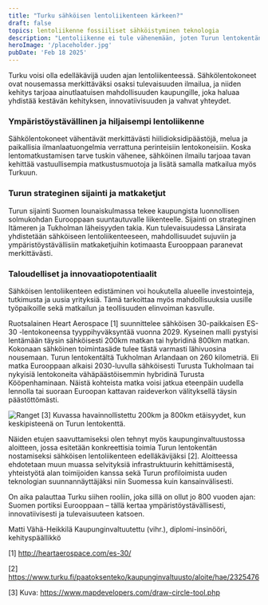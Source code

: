 ```yaml
---
title: "Turku sähköisen lentoliikenteen kärkeen?"
draft: false
topics: lentoliikenne fossiiliset sähköistyminen teknologia
description: "Lentoliikenne ei tule vähenemään, joten Turun lentokentän pitää olla ensimmäisten joukossa sähköistä lentämistä tukevia sijaintinsa vuoksi."
heroImage: '/placeholder.jpg'
pubDate: 'Feb 18 2025'
---
```


Turku voisi olla edelläkävijä uuden ajan lentoliikenteessä. Sähkölentokoneet ovat nousemassa merkittäväksi osaksi tulevaisuuden ilmailua, ja niiden kehitys tarjoaa ainutlaatuisen mahdollisuuden kaupungille, joka haluaa yhdistää kestävän kehityksen, innovatiivisuuden ja vahvat yhteydet.

### Ympäristöystävällinen ja hiljaisempi lentoliikenne
Sähkölentokoneet vähentävät merkittävästi hiilidioksidipäästöjä, melua ja paikallisia ilmanlaatuongelmia verrattuna perinteisiin lentokoneisiin. Koska lentomatkustamisen tarve tuskin vähenee, sähköinen ilmailu tarjoaa tavan kehittää vastuullisempia matkustusmuotoja ja lisätä samalla matkailua myös Turkuun.

### Turun strateginen sijainti ja matkaketjut
Turun sijainti Suomen lounaiskulmassa tekee kaupungista luonnollisen solmukohdan Eurooppaan suuntautuvalle liikenteelle. Sijainti on strateginen Itämeren ja Tukholman läheisyyden takia. Kun tulevaisuudessa Länsirata yhdistetään sähköiseen lentoliikenteeseen, mahdollisuudet sujuviin ja ympäristöystävällisiin matkaketjuihin kotimaasta Eurooppaan paranevat merkittävästi.

### Taloudelliset ja innovaatiopotentiaalit
Sähköisen lentoliikenteen edistäminen voi houkutella alueelle investointeja, tutkimusta ja uusia yrityksiä. Tämä tarkoittaa myös mahdollisuuksia uusille työpaikoille sekä matkailun ja teollisuuden elinvoiman kasvulle.

Ruotsalainen Heart Aerospace [1] suunnittelee sähköisen 30-paikkaisen ES-30 -lentokoneensa tyyppihyväksyntää vuonna 2029. Kyseinen malli pystyisi lentämään täysin sähköisesti 200km matkan tai hybridinä 800km matkan. Kokonaan sähköinen toimintasäde tulee tästä varmasti lähivuosina nousemaan. Turun lentokentältä Tukholman Arlandaan on 260 kilometriä. Eli matka Eurooppaan alkaisi 2030-luvulla sähköisesti Turusta Tukholmaan tai nykyisiä lentokoneita vähäpäästöisemmin hybridinä Turusta Kööpenhaminaan. Näistä kohteista matka voisi jatkua eteenpäin uudella lennolla tai suoraan Euroopan kattavan raideverkon välityksellä täysin päästöttömästi.

![Ranget](/etaisyydet_turusta.png)
[3] Kuvassa havainnollistettu 200km ja 800km etäisyydet, kun keskipisteenä on Turun lentokenttä.

Näiden etujen saavuttamiseksi olen tehnyt myös kaupunginvaltuustossa aloitteen, jossa esitetään konkreettisia toimia Turun lentokentän nostamiseksi sähköisen lentoliikenteen edelläkävijäksi [2]. Aloitteessa ehdotetaan muun muassa selvityksiä infrastruktuurin kehittämisestä, yhteistyötä alan toimijoiden kanssa sekä Turun profiloimista uuden teknologian suunnannäyttäjäksi niin Suomessa kuin kansainvälisesti.

On aika palauttaa Turku siihen rooliin, joka sillä on ollut jo 800 vuoden ajan: Suomen portiksi Eurooppaan – tällä kertaa ympäristöystävällisesti, innovatiivisesti ja tulevaisuuteen katsoen.

Matti Vähä-Heikkilä
Kaupunginvaltuutettu (vihr.), diplomi-insinööri, kehityspäällikkö

[1] http://heartaerospace.com/es-30/ 

[2] https://www.turku.fi/paatoksenteko/kaupunginvaltuusto/aloite/hae/2325476

[3] Kuva: https://www.mapdevelopers.com/draw-circle-tool.php 
